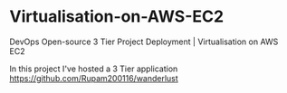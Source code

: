 # **Virtualisation-on-AWS-EC2**
DevOps Open-source 3 Tier Project Deployment | Virtualisation on AWS EC2

In this project I've hosted a 3 Tier application  https://github.com/Rupam200116/wanderlust 
